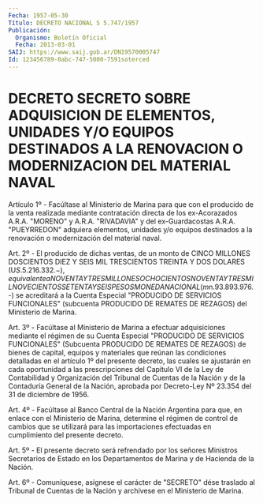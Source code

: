 ```yaml
---
Fecha: 1957-05-30
Título: DECRETO NACIONAL S 5.747/1957
Publicación:
  Organismo: Boletín Oficial
  Fecha: 2013-03-01
SAIJ: https://www.saij.gob.ar/DN19570005747
Id: 123456789-0abc-747-5000-7591soterced
---
```

# DECRETO SECRETO SOBRE ADQUISICION DE ELEMENTOS, UNIDADES Y/O EQUIPOS DESTINADOS A LA RENOVACION O MODERNIZACION DEL MATERIAL NAVAL

<a id="1"></a>
Artículo 1º - Facúltase al Ministerio de Marina para que con el producido de la venta realizada mediante contratación directa de los ex-Acorazados A.R.A. "MORENO" y A.R.A. "RIVADAVIA" y del ex-Guardacostas A.R.A. "PUEYRREDON" adquiera elementos, unidades y/o equipos destinados a la renovación o modernización del material naval.

<a id="2"></a>
Art. 2º - El producido de dichas ventas, de un monto de CINCO MILLONES DOSCIENTOS DIEZ Y SEIS MIL TRESCIENTOS TREINTA Y DOS DOLARES (U$S.5.216.332.-), equivalente a NOVENTA Y TRES MILLONES OCHOCIENTOS NOVENTA Y TRES MIL NOVECIENTOS SETENTA Y SEIS PESOS MONEDA NACIONAL (m$n.93.893.976.-) se acreditará a la Cuenta Especial "PRODUCIDO DE SERVICIOS FUNCIONALES" (subcuenta PRODUCIDO DE REMATES DE REZAGOS) del Ministerio de Marina.

<a id="3"></a>
Art. 3º - Facúltase al Ministerio de Marina a efectuar adquisiciones mediante el régimen de su Cuenta Especial "PRODUCIDO DE SERVICIOS FUNCIONALES" (Subcuenta PRODUCIDO DE REMATES DE REZAGOS) de bienes de capital, equipos y materiales que reúnan las condiciones detalladas en el artículo 1º del presente decreto, las cuales se ajustarán en cada oportunidad a las prescripciones del Capítulo VI de la Ley de Contabilidad y Organización del Tribunal de Cuentas de la Nación y de la Contaduría General de la Nación, aprobada por Decreto-Ley Nº 23.354 del 31 de diciembre de 1956.

<a id="4"></a>
Art. 4º - Facúltase al Banco Central de la Nación Argentina para que, en enlace con el Ministerio de Marina, determine el régimen de control de cambios que se utilizará para las importaciones efectuadas en cumplimiento del presente  decreto.

<a id="5"></a>
Art. 5º - El presente decreto será refrendado por los señores Ministros Secretarios de Estado en los Departamentos de Marina y de Hacienda de la Nación.

<a id="6"></a>
Art. 6º - Comuníquese, asígnese el carácter de "SECRETO" dése traslado al Tribunal de Cuentas de la Nación y archívese en el Ministerio de Marina.